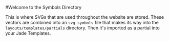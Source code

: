 #Welcome to the Symbols Directory

This is where SVGs that are used throughout the website are stored. These vectors are combined into an ```svg-symbols``` file that makes its way into the ```layouts/templates/partials``` directory. Then it's imported as a partial into your Jade Templates.
